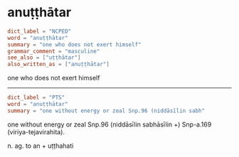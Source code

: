 # anuṭṭhātar

``` toml
dict_label = "NCPED"
word = "anuṭṭhātar"
summary = "one who does not exert himself"
grammar_comment = "masculine"
see_also = ["uṭṭhātar"]
also_written_as = ["anuṭṭhātar"]
```

one who does not exert himself

--------------------

``` toml
dict_label = "PTS"
word = "anuṭṭhātar"
summary = "one without energy or zeal Snp.96 (niddāsīlin sabh"
```

one without energy or zeal Snp.96 (niddāsīlin sabhāsīlin \+) Snp\-a.169 (viriya\-tejavirahita).

n. ag. to an \+ uṭṭhahati

